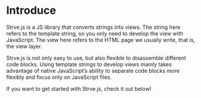 # Introduce

Strve.js is a JS library that converts strings into views. The string here refers to the template string, so you only need to develop the view with JavaScript. The view here refers to the HTML page we usually write, that is, the view layer.

Strve.js is not only easy to use, but also flexible to disassemble different code blocks. Using template strings to develop views mainly takes advantage of native JavaScript’s ability to separate code blocks more flexibly and focus only on JavaScript files.

If you want to get started with Strve.js, check it out below!